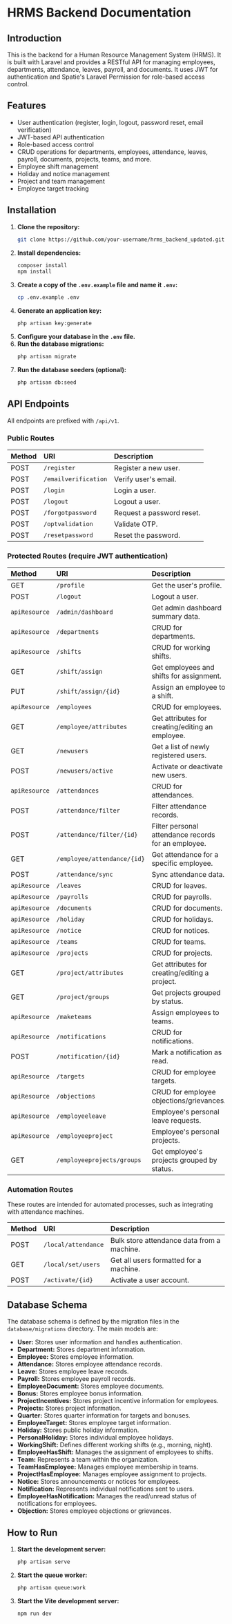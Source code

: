 # HRMS Backend Documentation

## Introduction

This is the backend for a Human Resource Management System (HRMS). It is built with Laravel and provides a RESTful API for managing employees, departments, attendance, leaves, payroll, and documents. It uses JWT for authentication and Spatie's Laravel Permission for role-based access control.

## Features

*   User authentication (register, login, logout, password reset, email verification)
*   JWT-based API authentication
*   Role-based access control
*   CRUD operations for departments, employees, attendance, leaves, payroll, documents, projects, teams, and more.
*   Employee shift management
*   Holiday and notice management
*   Project and team management
*   Employee target tracking

## Installation

1.  **Clone the repository:**
    ```bash
    git clone https://github.com/your-username/hrms_backend_updated.git
    ```
2.  **Install dependencies:**
    ```bash
    composer install
    npm install
    ```
3.  **Create a copy of the `.env.example` file and name it `.env`:**
    ```bash
    cp .env.example .env
    ```
4.  **Generate an application key:**
    ```bash
    php artisan key:generate
    ```
5.  **Configure your database in the `.env` file.**
6.  **Run the database migrations:**
    ```bash
    php artisan migrate
    ```
7.  **Run the database seeders (optional):**
    ```bash
    php artisan db:seed
    ```

## API Endpoints

All endpoints are prefixed with `/api/v1`.

### Public Routes

| Method | URI                  | Description                |
| :----- | :------------------- | :------------------------- |
| POST   | `/register`          | Register a new user.       |
| POST   | `/emailverification` | Verify user's email.       |
| POST   | `/login`             | Login a user.              |
| POST   | `/logout`            | Logout a user.             |
| POST   | `/forgotpassword`    | Request a password reset.  |
| POST   | `/optvalidation`     | Validate OTP.              |
| POST   | `/resetpassword`     | Reset the password.        |

### Protected Routes (require JWT authentication)

| Method      | URI                        | Description                                      |
| :---------- | :------------------------- | :----------------------------------------------- |
| GET         | `/profile`                 | Get the user's profile.                          |
| POST        | `/logout`                  | Logout a user.                                   |
| `apiResource` | `/admin/dashboard`         | Get admin dashboard summary data.                |
| `apiResource` | `/departments`             | CRUD for departments.                            |
| `apiResource` | `/shifts`                  | CRUD for working shifts.                         |
| GET         | `/shift/assign`            | Get employees and shifts for assignment.         |
| PUT         | `/shift/assign/{id}`       | Assign an employee to a shift.                   |
| `apiResource` | `/employees`               | CRUD for employees.                              |
| GET         | `/employee/attributes`     | Get attributes for creating/editing an employee. |
| GET         | `/newusers`                | Get a list of newly registered users.            |
| POST        | `/newusers/active`         | Activate or deactivate new users.                |
| `apiResource` | `/attendances`             | CRUD for attendances.                            |
| POST        | `/attendance/filter`       | Filter attendance records.                       |
| POST        | `/attendance/filter/{id}`  | Filter personal attendance records for an employee.|
| GET         | `/employee/attendance/{id}`| Get attendance for a specific employee.          |
| POST        | `/attendance/sync`         | Sync attendance data.                            |
| `apiResource` | `/leaves`                  | CRUD for leaves.                                 |
| `apiResource` | `/payrolls`                | CRUD for payrolls.                               |
| `apiResource` | `/documents`               | CRUD for documents.                              |
| `apiResource` | `/holiday`                 | CRUD for holidays.                               |
| `apiResource` | `/notice`                  | CRUD for notices.                                |
| `apiResource` | `/teams`                   | CRUD for teams.                                  |
| `apiResource` | `/projects`                | CRUD for projects.                               |
| GET         | `/project/attributes`      | Get attributes for creating/editing a project.   |
| GET         | `/project/groups`          | Get projects grouped by status.                  |
| `apiResource` | `/maketeams`               | Assign employees to teams.                       |
| `apiResource` | `/notifications`           | CRUD for notifications.                          |
| POST        | `/notification/{id}`       | Mark a notification as read.                     |
| `apiResource` | `/targets`                 | CRUD for employee targets.                       |
| `apiResource` | `/objections`              | CRUD for employee objections/grievances.         |
| `apiResource` | `/employeeleave`           | Employee's personal leave requests.              |
| `apiResource` | `/employeeproject`         | Employee's personal projects.                    |
| GET         | `/employeeprojects/groups` | Get employee's projects grouped by status.       |

### Automation Routes

These routes are intended for automated processes, such as integrating with attendance machines.

| Method | URI                  | Description                               |
| :----- | :------------------- | :---------------------------------------- |
| POST   | `/local/attendance`  | Bulk store attendance data from a machine.|
| GET    | `/local/set/users`   | Get all users formatted for a machine.    |
| POST   | `/activate/{id}`     | Activate a user account.                  |

## Database Schema

The database schema is defined by the migration files in the `database/migrations` directory. The main models are:

*   **User:** Stores user information and handles authentication.
*   **Department:** Stores department information.
*   **Employee:** Stores employee information.
*   **Attendance:** Stores employee attendance records.
*   **Leave:** Stores employee leave records.
*   **Payroll:** Stores employee payroll records.
*   **EmployeeDocument:** Stores employee documents.
*   **Bonus:** Stores employee bonus information.
*   **ProjectIncentives:** Stores project incentive information for employees.
*   **Projects:** Stores project information.
*   **Quarter:** Stores quarter information for targets and bonuses.
*   **EmployeeTarget:** Stores employee target information.
*   **Holiday:** Stores public holiday information.
*   **PersonalHoliday:** Stores individual employee holidays.
*   **WorkingShift:** Defines different working shifts (e.g., morning, night).
*   **EmployeeHasShift:** Manages the assignment of employees to shifts.
*   **Team:** Represents a team within the organization.
*   **TeamHasEmployee:** Manages employee membership in teams.
*   **ProjectHasEmployee:** Manages employee assignment to projects.
*   **Notice:** Stores announcements or notices for employees.
*   **Notification:** Represents individual notifications sent to users.
*   **EmployeeHasNotification:** Manages the read/unread status of notifications for employees.
*   **Objection:** Stores employee objections or grievances.

## How to Run

1.  **Start the development server:**
    ```bash
    php artisan serve
    ```
2.  **Start the queue worker:**
    ```bash
    php artisan queue:work
    ```
3.  **Start the Vite development server:**
    ```bash
    npm run dev
    ```
